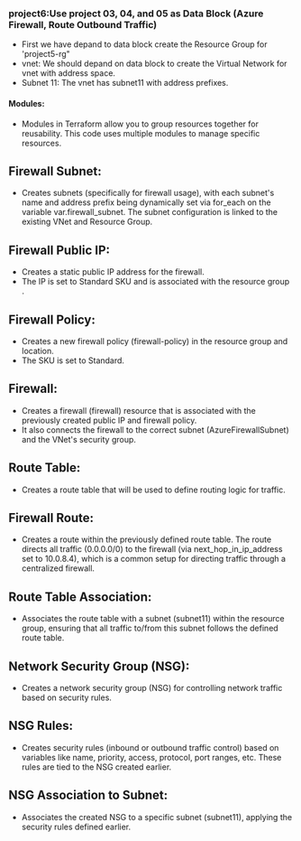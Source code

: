 ### project6:Use project 03, 04, and 05 as Data Block (Azure Firewall, Route Outbound Traffic)
* First we have  depand to  data block create the  Resource Group for 'project5-rg"
* vnet: We should depand on data block to create the Virtual Network for vnet with address space.
* Subnet 11: The vnet has subnet11 with address prefixes.
#### Modules:
* Modules in Terraform allow you to group resources together for reusability. This code uses multiple modules to manage specific resources.

## Firewall Subnet:
* Creates subnets (specifically for firewall usage), with each subnet's name and address prefix being dynamically set via for_each on the variable var.firewall_subnet.
The subnet configuration is linked to the existing VNet and Resource Group.

## Firewall Public IP:
* Creates a static public IP address for the firewall.
* The IP is set to Standard SKU and is associated with the resource group .

## Firewall Policy:
* Creates a new firewall policy (firewall-policy) in the resource group and location.
* The SKU is set to Standard.

## Firewall:
* Creates a firewall (firewall) resource that is associated with the previously created public IP and firewall policy.
* It also connects the firewall to the correct subnet (AzureFirewallSubnet) and the VNet's security group.

## Route Table:
* Creates a route table that will be used to define routing logic for traffic.

## Firewall Route:
* Creates a route within the previously defined route table.
The route directs all traffic (0.0.0.0/0) to the firewall (via next_hop_in_ip_address set to 10.0.8.4), which is a common setup for directing traffic through a centralized firewall.

## Route Table Association:

* Associates the route table with a subnet (subnet11) within the resource group, ensuring that all traffic to/from this subnet follows the defined route table.

## Network Security Group (NSG):
* Creates a network security group (NSG) for controlling network traffic based on security rules.

## NSG Rules:
* Creates security rules (inbound or outbound traffic control) based on variables like name, priority, access, protocol, port ranges, etc. These rules are tied to the NSG created earlier.

## NSG Association to Subnet:
* Associates the created NSG to a specific subnet (subnet11), applying the security rules defined earlier.